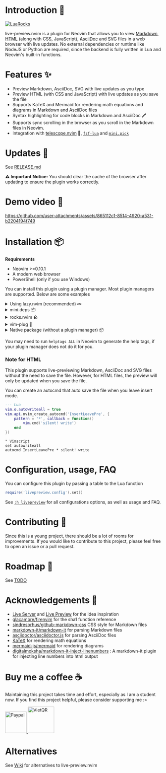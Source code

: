 # Introduction :wave:

[![LuaRocks](https://img.shields.io/luarocks/v/brianhuster/live-preview.nvim?logo=lua&color=purple)](https://luarocks.org/modules/brianhuster/live-preview.nvim)

live-preview.nvim is a plugin for Neovim that allows you to view [Markdown](https://en.wikipedia.org/wiki/Markdown), [HTML](https://en.wikipedia.org/wiki/HTML) (along with CSS, JavaScript), [AsciiDoc](https://asciidoc.org/) and [SVG](https://en.wikipedia.org/wiki/SVG) files in a web browser with live updates. No external dependencies or runtime like NodeJS or Python are required, since the backend is fully written in Lua and Neovim's built-in functions.

# Features :sparkles:
 
* Preview Markdown, AsciiDoc, SVG with live updates as you type 
* Preview HTML (with CSS and JavaScript) with live updates as you save the file
* Supports KaTeX and Mermaid for rendering math equations and diagrams in Markdown and AsciiDoc files
* Syntax highlighting for code blocks in Markdown and AsciiDoc 🖍️
* Supports sync scrolling in the browser as you scroll in the Markdown files in Neovim. 
* Integration with [telescope.nvim](https://github.com/nvim-telescope/telescope.nvim) 🔭, [`fzf-lua`](https://github.com/ibhagwan/fzf-lua) and [`mini.pick`](https://github.com/echasnovski/mini.pick) 

# Updates :loudspeaker:
 
See [RELEASE.md](RELEASE.md) 

**⚠️ Important Notice:** You should clear the cache of the browser after updating to ensure the plugin works correctly.

# Demo video :movie_camera:
 
https://github.com/user-attachments/assets/865112c1-8514-4920-a531-b2204194f749

# Installation :package:

**Requirements** 

- Neovim >=0.10.1
- A modern web browser 
- PowerShell (only if you use Windows) 
 
You can install this plugin using a plugin manager. Most plugin managers are supported. Below are some examples

<details>
<summary>Using lazy.nvim (recommended) 💤</summary>

```lua
{
    'brianhuster/live-preview.nvim',
    dependencies = {
        -- You can choose one of the following pickers
        'nvim-telescope/telescope.nvim',
        'ibhagwan/fzf-lua',
        'echasnovski/mini.pick',
    },
}
```

</details>

<details>
<summary>mini.deps 📦</summary>

```lua
MiniDeps.add({
    source = 'brianhuster/live-preview.nvim',
    depends = { 
        -- You can choose one of the following pickers
        'nvim-telescope/telescope.nvim',
        'ibhagwan/fzf-lua',
        'echasnovski/mini.pick',
    }, 
})
```

</details>

<details>
<summary>rocks.nvim 🪨</summary>

```vim
:Rocks install live-preview.nvim
```
</details>

<details>
<summary>vim-plug 🔌</summary>

```vim
Plug 'brianhuster/live-preview.nvim'

" You can choose one of the following pickers
Plug 'nvim-telescope/telescope.nvim'
Plug 'ibhagwan/fzf-lua'
Plug 'echasnovski/mini.pick'
```

</details>

<details>
<summary>Native package (without a plugin manager) 📦</summary>

```sh
git clone --depth 1 https://github.com/brianhuster/live-preview.nvim ~/.local/share/nvim/site/pack/brianhuster/start/live-preview.nvim
nvim -c 'helptags ~/.local/share/nvim/site/pack/brianhuster/start/live-preview.nvim/doc' -c 'q'
```

</details>

You may need to run `helptags ALL` in Neovim to generate the help tags, if your plugin manager does not do it for you.

### Note for HTML

This plugin supports live-previewing Markdown, AsciiDoc and SVG files without the need to save the file. However, for HTML files, the preview will only be updated when you save the file. 

You can create an autocmd that auto save the file when you leave insert mode.

```lua
--- Lua
vim.o.autowriteall = true
vim.api.nvim_create_autocmd('InsertLeavePre', {
    pattern = '*', callback = function()
        vim.cmd('silent! write')
    end
})
```

```vim
" Vimscript
set autowriteall
autocmd InsertLeavePre * silent! write
```

# Configuration, usage, FAQ

You can configure this plugin by passing a table to the Lua function 
```lua
require('livepreview.config').set()
```

See [`:h livepreview`](./doc/livepreview.txt) for all configurations options, as well as usage and FAQ.

# Contributing :handshake:
 
Since this is a young project, there should be a lot of rooms for improvements. If you would like to contribute to this project, please feel free to open an issue or a pull request.

# Roadmap :rocket:

See [TODO](https://github.com/brianhuster/live-preview.nvim/milestone/1)

# Acknowledgements 🙏
 
* [Live Server](https://marketplace.visualstudio.com/items?itemName=ritwickdey.LiveServer) and [Live Preview](https://marketplace.visualstudio.com/items?itemName=ms-vscode.live-server) for the idea inspiration
* [glacambre/firenvim](https://github.com/glacambre/firenvim) for the sha1 function reference
* [sindresorhus/github-markdown-css](https://github.com/sindresorhus/github-markdown-css) CSS style for Markdown files
* [markdown-it/markdown-it](https://github.com/markdown-it/markdown-it) for parsing Markdown files
* [asciidoctor/asciidoctor.js](https://github.com/asciidoctor/asciidoctor.js) for parsing AsciiDoc files
* [KaTeX](https://github.com/KaTeX/KaTeX) for rendering math equations
* [mermaid-js/mermaid](https://github.com/mermaid-js/mermaid) for rendering diagrams
* [digitalmoksha/markdown-it-inject-linenumbers](https://github.com/digitalmoksha/markdown-it-inject-linenumbers) : A markdown-it plugin for injecting line numbers into html output

# Buy me a coffee ☕
 
Maintaining this project takes time and effort, especially as I am a student now. If you find this project helpful, please consider supporting me :>

<a href="https://paypal.me/brianphambinhan">
    <img src="https://www.paypalobjects.com/webstatic/mktg/logo/pp_cc_mark_111x69.jpg" alt="Paypal" style="height: 69px;">
</a>
<a href="https://img.vietqr.io/image/mb-9704229209586831984-print.png?addInfo=Donate%20for%20livepreview%20plugin%20nvim&accountName=PHAM%20BINH%20AN">
    <img src="https://github.com/user-attachments/assets/f28049dc-ce7c-4975-a85e-be36612fd061" alt="VietQR" style="height: 85px;">
</a>

# Alternatives

See [Wiki](https://github.com/brianhuster/live-preview.nvim/wiki/Alternatives-to-live%E2%80%90preview.nvim) for alternatives to live-preview.nvim
